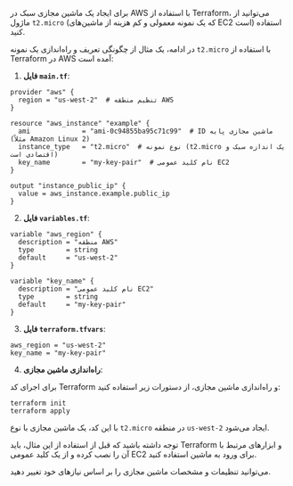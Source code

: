 برای ایجاد یک ماشین مجازی سبک در AWS با استفاده از Terraform، می‌توانید از ماژول `t2.micro` (که یک نمونه معمولی و کم هزینه از ماشین‌های EC2 است) استفاده کنید. 

در ادامه، یک مثال از چگونگی تعریف و راه‌اندازی یک نمونه `t2.micro` با استفاده از Terraform در AWS آمده است:

1. **فایل `main.tf`**:

```hcl
provider "aws" {
  region = "us-west-2"  # تنظیم منطقه AWS
}

resource "aws_instance" "example" {
  ami             = "ami-0c94855ba95c71c99"  # ID ماشین مجازی پایه (مثلاً Amazon Linux 2)
  instance_type   = "t2.micro"  # نوع نمونه (t2.micro یک اندازه سبک و اقتصادی است)
  key_name        = "my-key-pair"  # نام کلید عمومی EC2
}

output "instance_public_ip" {
  value = aws_instance.example.public_ip
}
```

2. **فایل `variables.tf`**:

```hcl
variable "aws_region" {
  description = "منطقه AWS"
  type        = string
  default     = "us-west-2"
}

variable "key_name" {
  description = "نام کلید عمومی EC2"
  type        = string
  default     = "my-key-pair"
}
```

3. **فایل `terraform.tfvars`**:

```hcl
aws_region = "us-west-2"
key_name = "my-key-pair"
```

4. **راه‌اندازی ماشین مجازی**:

برای اجرای کد Terraform و راه‌اندازی ماشین مجازی، از دستورات زیر استفاده کنید:

```
terraform init
terraform apply
```

با این کد، یک ماشین مجازی با نوع `t2.micro` در منطقه `us-west-2` ایجاد می‌شود.

توجه داشته باشید که قبل از استفاده از این مثال، باید Terraform و ابزارهای مرتبط با آن را نصب کرده و از یک کلید عمومی EC2 برای ورود به ماشین استفاده کنید.

می‌توانید تنظیمات و مشخصات ماشین مجازی را بر اساس نیاز‌های خود تغییر دهید.
